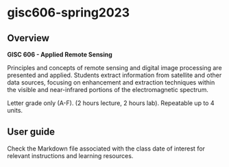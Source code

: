 # gisc606-spring2023

## Overview

**GISC 606 - Applied Remote Sensing**

Principles and concepts of remote sensing and digital image processing are presented and applied. Students extract information from satellite and other data sources, focusing on enhancement and extraction techniques within the visible and near-infrared portions of the electromagnetic spectrum.

Letter grade only (A-F). (2 hours lecture, 2 hours lab). Repeatable up to 4 units.

## User guide
Check the Markdown file associated with the class date of interest for relevant instructions and learning resources.
